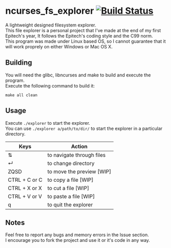 # ncurses_fs_explorer [![Build Status](https://travis-ci.org/equals215/ncurses_fs_explorer.svg?branch=master)](https://travis-ci.org/equals215/ncurses_fs_explorer)
A lightweight designed filesystem explorer.\
This file explorer is a personal project that I've made at the end of my first Epitech's year, It follows the Epitech's coding style and the C99 norm.\
This program was made under Linux based OS, so I cannot guarantee that it will work proprely on either Windows or Mac OS X.

## Building
You will need the glibc, libncurses and make to build and execute the program.\
Execute the following command to build it:

    make all clean

## Usage
Execute `./explorer` to start the explorer.\
You can use `./explorer a/path/to/dir/` to start the explorer in a particular directory.

|Keys|Action
|--|--|
| ⇅ | to navigate through files |
| ↵ |to change directory|
| ZQSD | to move the preview [WIP]|
|CTRL + C or C | to copy a file [WIP]|
|CTRL + X or X | to cut a file [WIP] |
|CTRL + V or V | to paste a file [WIP] |
| q | to quit the explorer

## Notes
Feel free to report any bugs and memory errors in the Issue section.\
I encourage you to fork the project and use it or it's code in any way.
